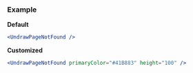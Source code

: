 ### Example

**Default**
```jsx
<UndrawPageNotFound />
```

**Customized**
```jsx
<UndrawPageNotFound primaryColor="#41B883" height="100" />
```

